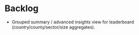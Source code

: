 # Backlog

- Grouped summary / advanced insights view for leaderboard (country/county/sector/size aggregates).
